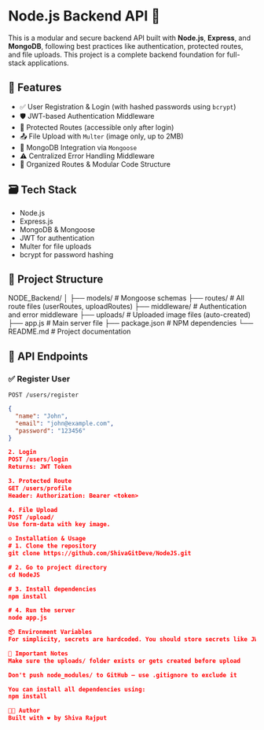 # Node.js Backend API 🔧

This is a modular and secure backend API built with **Node.js**, **Express**, and **MongoDB**, following best practices like authentication, protected routes, and file uploads. This project is a complete backend foundation for full-stack applications.

## 🚀 Features

- ✅ User Registration & Login (with hashed passwords using `bcrypt`)
- 🛡️ JWT-based Authentication Middleware
- 🔐 Protected Routes (accessible only after login)
- 📤 File Upload with `Multer` (image only, up to 2MB)
- 🧱 MongoDB Integration via `Mongoose`
- ⚠️ Centralized Error Handling Middleware
- 📁 Organized Routes & Modular Code Structure

## 🗃️ Tech Stack

- Node.js
- Express.js
- MongoDB & Mongoose
- JWT for authentication
- Multer for file uploads
- bcrypt for password hashing

## 📂 Project Structure

NODE_Backend/
│
├── models/ # Mongoose schemas
├── routes/ # All route files (userRoutes, uploadRoutes)
├── middleware/ # Authentication and error middleware
├── uploads/ # Uploaded image files (auto-created)
├── app.js # Main server file
├── package.json # NPM dependencies
└── README.md # Project documentation


## 🧪 API Endpoints

### ✅ Register User
`POST /users/register`
```json
{
  "name": "John",
  "email": "john@example.com",
  "password": "123456"
}

2. Login
POST /users/login
Returns: JWT Token

3. Protected Route
GET /users/profile
Header: Authorization: Bearer <token>

4. File Upload
POST /upload/
Use form-data with key image.

⚙️ Installation & Usage
# 1. Clone the repository
git clone https://github.com/ShivaGitDeve/NodeJS.git

# 2. Go to project directory
cd NodeJS

# 3. Install dependencies
npm install

# 4. Run the server
node app.js

📦 Environment Variables
For simplicity, secrets are hardcoded. You should store secrets like JWT keys in environment variables in production using .env files.

📌 Important Notes
Make sure the uploads/ folder exists or gets created before upload

Don't push node_modules/ to GitHub — use .gitignore to exclude it

You can install all dependencies using:
npm install

👨‍💻 Author
Built with ❤️ by Shiva Rajput

